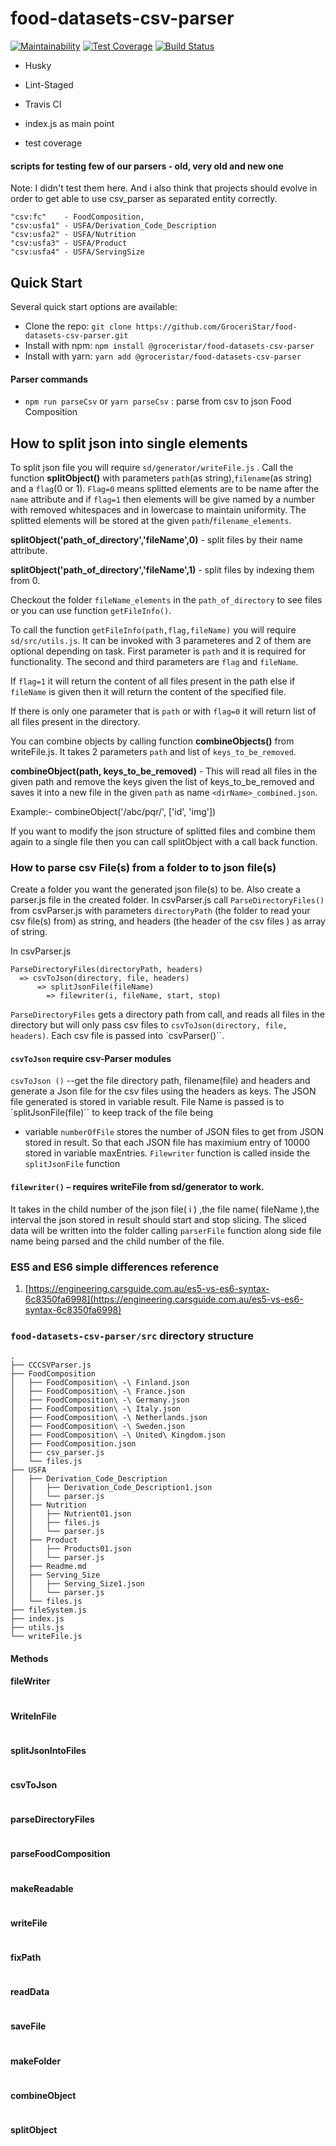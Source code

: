 # food-datasets-csv-parser

[![Maintainability](https://api.codeclimate.com/v1/badges/1ec3613f4b74a3742e18/maintainability)](https://codeclimate.com/github/GroceriStar/food-datasets-csv-parser/maintainability)
[![Test Coverage](https://api.codeclimate.com/v1/badges/1ec3613f4b74a3742e18/test_coverage)](https://codeclimate.com/github/GroceriStar/food-datasets-csv-parser/test_coverage)
[![Build Status](https://travis-ci.org/GroceriStar/food-datasets-csv-parser.svg?branch=master)](https://travis-ci.org/GroceriStar/food-datasets-csv-parser)

- Husky
- Lint-Staged
- Travis CI

- index.js as main point
- test coverage



#### scripts for testing few of our parsers - old, very old and new one
Note: I didn't test them here. And i also think that projects should evolve in order to get able to use csv_parser as separated entity correctly.

```
"csv:fc"    - FoodComposition,
"csv:usfa1" - USFA/Derivation_Code_Description
"csv:usfa2" - USFA/Nutrition
"csv:usfa3" - USFA/Product
"csv:usfa4" - USFA/ServingSize
```

## Quick Start
Several quick start options are available:
* Clone the repo: `git clone https://github.com/GroceriStar/food-datasets-csv-parser.git`
* Install with npm: `npm install @groceristar/food-datasets-csv-parser`
* Install with yarn: `yarn add @groceristar/food-datasets-csv-parser`



#### Parser commands
- `npm run parseCsv` or `yarn parseCsv` : parse from csv to json Food Composition



## How to split json into single elements
To split json file you will require `sd/generator/writeFile.js` . Call the function **splitObject()** with parameters `path`(as string),`filename`(as string) and a `flag`(0 or 1).
`Flag=0` means splitted elements are to be name after the `name` attribute and if `flag=1` then elements will be give named by a number with removed whitespaces and in lowercase to maintain uniformity.
The splitted elements will be stored at the given `path`/`filename_elements`.

**splitObject('path_of_directory','fileName',0)** - split files by their name attribute.

**splitObject('path_of_directory','fileName',1)** - split files by indexing them from 0.

Checkout the folder `fileName_elements` in the `path_of_directory` to see files or you can use function `getFileInfo()`.

To  call the function `getFileInfo(path,flag,fileName)` you will require `sd/src/utils.js`. It can be invoked with 3 parameteres and 2 of them are optional depending on task. First parameter is `path` and it is required for functionality. The second and third parameters are `flag` and `fileName`.

If `flag=1` it will return the content of all files present in the path else if `fileName` is given then it will return the content of the specified file.

If there is only one parameter that is `path` or with `flag=0` it will return list of all files present in the directory.

You can combine objects by calling function **combineObjects()** from writeFile.js. It takes 2 parameters `path` and list of `keys_to_be_removed`.

**combineObject(path, keys_to_be_removed)** - This will read all files in the given path and remove the keys given the list of keys_to_be_removed and saves it into a new file in the given `path` as name `<dirName>_combined.json`.

Example:- combineObject('/abc/pqr/', ['id', 'img'])

If you want to modify the json structure of splitted files and combine them again to a single file then you can call splitObject with a call back function.



### How to parse csv File(s) from a folder to to json file(s)
Create a folder you want the generated json file(s) to be. Also create a parser.js file in the created folder.
In csvParser.js call `ParseDirectoryFiles()` from csvParser.js with parameters `directoryPath` (the folder to read your csv file(s) from) as string, and headers (the header of the csv files ) as array of string.

In csvParser.js
```
ParseDirectoryFiles(directoryPath, headers)
  => csvToJson(directory, file, headers)
      => splitJsonFile(fileName)
        => filewriter(i, fileName, start, stop)
```


`ParseDirectoryFiles` gets a directory path from call, and reads all files in the directory but will only pass csv files to `csvToJson(directory, file, headers)`.
Each csv file is passed into `csvParser()``.


#### `csvToJson` require csv-Parser modules
`csvToJson ()` --get the file directory path, filename(file) and headers and generate a Json file for the csv files using the headers as keys.
The JSON file generated is stored in variable result.
File Name is passed is to `splitJsonFile(file)`` to keep track of the file being

- variable `numberOfFile` stores the number of JSON files to get from JSON stored in result. So that each JSON file has maximium entry of 10000 stored in variable maxEntries.
`Filewriter` function is called inside the `splitJsonFile` function

#### `filewriter()` – requires writeFile from sd/generator to work.
It takes in the child number of the json file( i ) ,the file name( fileName ),the interval the json stored in result should start and stop slicing. The sliced data will be written into the folder calling `parserFile` function along side file name being parsed and the child number of the file.

### ES5 and ES6 simple differences reference
1. [https://engineering.carsguide.com.au/es5-vs-es6-syntax-6c8350fa6998](https://engineering.carsguide.com.au/es5-vs-es6-syntax-6c8350fa6998)

### `food-datasets-csv-parser/src` directory structure
```
.
├── CCCSVParser.js
├── FoodComposition
│   ├── FoodComposition\ -\ Finland.json
│   ├── FoodComposition\ -\ France.json
│   ├── FoodComposition\ -\ Germany.json
│   ├── FoodComposition\ -\ Italy.json
│   ├── FoodComposition\ -\ Netherlands.json
│   ├── FoodComposition\ -\ Sweden.json
│   ├── FoodComposition\ -\ United\ Kingdom.json
│   ├── FoodComposition.json
│   ├── csv_parser.js
│   └── files.js
├── USFA
│   ├── Derivation_Code_Description
│   │   ├── Derivation_Code_Description1.json
│   │   └── parser.js
│   ├── Nutrition
│   │   ├── Nutrient01.json
│   │   ├── files.js
│   │   └── parser.js
│   ├── Product
│   │   ├── Products01.json
│   │   └── parser.js
│   ├── Readme.md
│   ├── Serving_Size
│   │   ├── Serving_Size1.json
│   │   └── parser.js
│   └── files.js
├── fileSystem.js
├── index.js
├── utils.js
└── writeFile.js
```

#### Methods

#### fileWriter
```
```
#### WriteInFile
```
```
#### splitJsonIntoFiles
```
```
#### csvToJson
```
```
#### parseDirectoryFiles
```
```
#### parseFoodComposition
```
```

#### makeReadable
```
```
#### writeFile
```
```
#### fixPath
```
```
#### readData
```
```
#### saveFile
```
```
#### makeFolder
```
```
#### combineObject
```
```
#### splitObject
```
```
